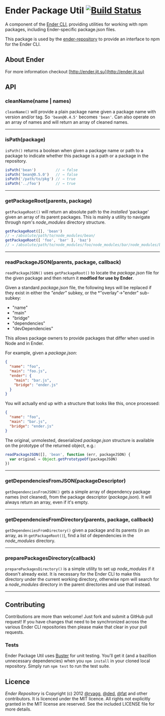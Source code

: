 # Ender Package Util [![Build Status](https://secure.travis-ci.org/ender-js/ender-package-util.png)](http://travis-ci.org/ender-js/ender-package-util)

A component of the [Ender CLI](https://github.com/ender-js/Ender/), providing utilities for working with npm packages, including Ender-specific package.json files.

This package is used by the [ender-repository](https://github.com/ender-js/ender-repository) to provide an interface to npm for the Ender CLI.

## About Ender

For more information checkout [http://ender.jit.su](http://ender.jit.su)

## API

### cleanName(name | names)
`cleanName()` will provide a plain package name given a package name with version and/or tag. So `'bean@0.4.5'` becomes `'bean'`. Can also operate on an array of names and will return an array of cleaned names.

-------------------------

### isPath(package)
`isPath()` returns a boolean when given a package name or path to a package to indicate whether this package is a path or a package in the repository.

```js
isPath('bean')         // → false
isPath('bean@0.5.0')   // → false
isPath('/path/to/pkg') // → true
isPath('../foo')       // → true
```

-------------------------

### getPackageRoot(parents, package)
`getPackageRoot()` will return an absolute path to the *installed* 'package' given an array of its parent packages. This is mainly a utility to navigate through npm's *node_modules* directory structure.

```js
getPackageRoot([], 'bean')
// → /absolute/path/to/node_modules/bean/
getPackageRoot([ 'foo', 'bar' ], 'baz')
// → /absolute/path/to/node_modules/foo/node_modules/bar/node_modules/baz/
```

-------------------------

### readPackageJSON(parents, package, callback)
`readPackageJSON()` uses `getPackageRoot()` to locate the *package.json* file for the given package and then return it **modfied for use by Ender**.

Given a standard *package.json* file, the following keys will be replaced if they exist in either the *"ender"* subkey, or the *"overlay"->"ender" sub-subkey:

  * "name"
  * "main"
  * "bridge"
  * "dependencies"
  * "devDependencies"

This allows package owners to provide packages that differ when used in Node and in Ender.

For example, given a *package.json*:

```json
{
  "name": "foo",
  "main": "foo.js",
  "ender": {
    "main": "bar.js",
    "bridge": "ender.js"
  }
}
```

You will actually end up with a structure that looks like this, once processed:

```json
{
  "name": "foo",
  "main": "bar.js",
  "bridge": "ender.js"
}
```

The original, unmolested, deserialized *package.json* structure is available on the prototype of the returned object, e.g.:

```js
readPackageJSON([], 'bean', function (err, packageJSON) {
  var original = Object.getPrototypeOf(packageJSON)
})
```

-------------------------

### getDependenciesFromJSON(packageDescriptor)
`getDependenciesFromJSON()` gets a simple array of dependency package names (not cleaned), from the package descriptor (*package.json*). It will always return an array, even if it's empty.

-------------------------

### getDependenciesFromDirectory(parents, package, callback)
`getDependenciesFromDirectory()` given a package and its parents (in an array, as in `getPackageRoot()`), find a list of dependencies in the *node_modules* directory.

-------------------------

### preparePackagesDirectory(callback)
`preparePackagesDirectory()` is a simple utility to set up *node_modules* if it doesn't already exist. It is necessary for the Ender CLI to make this directory under the current working directory, otherwise npm will search for a *node_modules* directory in the parent directories and use that instead.

-------------------------

## Contributing

Contributions are more than welcome! Just fork and submit a GitHub pull request! If you have changes that need to be synchronized across the various Ender CLI repositories then please make that clear in your pull requests.

### Tests

Ender Package Util uses [Buster](http://busterjs.org) for unit testing. You'll get it (and a bazillion unnecessary dependencies) when you `npm install` in your cloned local repository. Simply run `npm test` to run the test suite.

## Licence

*Ender Repository* is Copyright (c) 2012 [@rvagg](https://github.com/rvagg), [@ded](https://github.com/ded), [@fat](https://github.com/fat) and other contributors. It is licenced under the MIT licence. All rights not explicitly granted in the MIT license are reserved. See the included LICENSE file for more details.